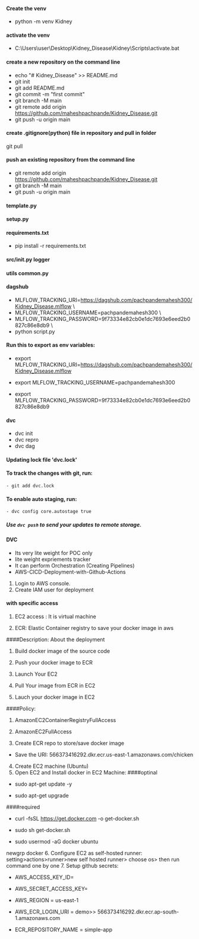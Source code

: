 #### Create the venv
- python -m venv Kidney

#### activate the venv 
- C:\Users\user\Desktop\Kidney_Disease\Kidney\Scripts\activate.bat

#### create a new repository on the command line
- echo "# Kidney_Disease" >> README.md
- git init
- git add README.md
- git commit -m "first commit"
- git branch -M main
- git remote add origin https://github.com/maheshpachpande/Kidney_Disease.git
- git push -u origin main

#### create .gitignore(python) file in repository and pull in folder
git pull

#### push an existing repository from the command line
- git remote add origin https://github.com/maheshpachpande/Kidney_Disease.git
- git branch -M main
- git push -u origin main

#### template.py

#### setup.py

#### requirements.txt
- pip install -r requirements.txt

#### src/__init__.py  logger

#### utils common.py

#### dagshub
- MLFLOW_TRACKING_URI=https://dagshub.com/pachpandemahesh300/Kidney_Disease.mlflow \
- MLFLOW_TRACKING_USERNAME=pachpandemahesh300 \
- MLFLOW_TRACKING_PASSWORD=9f73334e82cb0e1dc7693e6eed2b0827c86e8db9 \
- python script.py

#### Run this to export as env variables:
- export MLFLOW_TRACKING_URI=https://dagshub.com/pachpandemahesh300/Kidney_Disease.mlflow

- export MLFLOW_TRACKING_USERNAME=pachpandemahesh300 

- export MLFLOW_TRACKING_PASSWORD=9f73334e82cb0e1dc7693e6eed2b0827c86e8db9

#### dvc
- dvc init
- dvc repro
- dvc dag

#### Updating lock file 'dvc.lock'

#### To track the changes with git, run:

    - git add dvc.lock

#### To enable auto staging, run:

    - dvc config core.autostage true
##### Use `dvc push` to send your updates to remote storage.

#### DVC

- Its very lite weight for POC only
- lite weight expriements tracker
- It can perform Orchestration (Creating Pipelines)
- AWS-CICD-Deployment-with-Github-Actions
1. Login to AWS console.
2. Create IAM user for deployment
#### with specific access

1. EC2 access : It is virtual machine

2. ECR: Elastic Container registry to save your docker image in aws


####Description: About the deployment

1. Build docker image of the source code

2. Push your docker image to ECR

3. Launch Your EC2 

4. Pull Your image from ECR in EC2

5. Lauch your docker image in EC2

####Policy:

1. AmazonEC2ContainerRegistryFullAccess

2. AmazonEC2FullAccess
3. Create ECR repo to store/save docker image
- Save the URI: 566373416292.dkr.ecr.us-east-1.amazonaws.com/chicken
4. Create EC2 machine (Ubuntu)
5. Open EC2 and Install docker in EC2 Machine:
####optinal

- sudo apt-get update -y

- sudo apt-get upgrade

####required

- curl -fsSL https://get.docker.com -o get-docker.sh

- sudo sh get-docker.sh

- sudo usermod -aG docker ubuntu

newgrp docker
6. Configure EC2 as self-hosted runner:
setting>actions>runner>new self hosted runner> choose os> then run command one by one
7. Setup github secrets:
- AWS_ACCESS_KEY_ID=

- AWS_SECRET_ACCESS_KEY=

- AWS_REGION = us-east-1

- AWS_ECR_LOGIN_URI = demo>>  566373416292.dkr.ecr.ap-south-1.amazonaws.com

- ECR_REPOSITORY_NAME = simple-app


